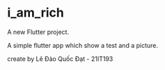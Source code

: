 # i_am_rich

A new Flutter project.

A simple flutter app which show a test and a picture.

create by Lê Đào Quốc Đạt - 21IT193
